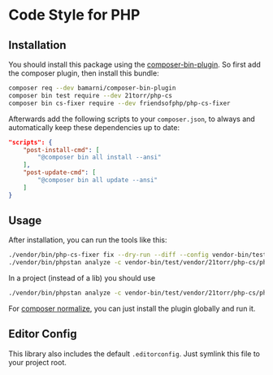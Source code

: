 Code Style for PHP
==================

Installation
------------

You should install this package using the [composer-bin-plugin]. So first add the composer plugin, then install this bundle:

```bash
composer req --dev bamarni/composer-bin-plugin
composer bin test require --dev 21torr/php-cs
composer bin cs-fixer require --dev friendsofphp/php-cs-fixer
```

Afterwards add the following scripts to your `composer.json`, to always and automatically keep these dependencies up to date:

```json
"scripts": {
    "post-install-cmd": [
        "@composer bin all install --ansi"
    ],
    "post-update-cmd": [
        "@composer bin all update --ansi"
    ]
}
```

Usage
-----

After installation, you can run the tools like this:

```bash
./vendor/bin/php-cs-fixer fix --dry-run --diff --config vendor-bin/test/vendor/21torr/php-cs/.php_cs.dist
./vendor/bin/phpstan analyze -c vendor-bin/test/vendor/21torr/php-cs/phpstan/lib.neon .
```

In a project (instead of a lib) you should use

```bash
./vendor/bin/phpstan analyze -c vendor-bin/test/vendor/21torr/php-cs/phpstan/symfony.neon .
```

For [composer normalize], you can just install the plugin globally and run it.


Editor Config
-------------

This library also includes the default `.editorconfig`. Just symlink this file to your project root.


[composer-bin-plugin]: https://github.com/bamarni/composer-bin-plugin
[composer normalize]: https://packagist.org/packages/ergebnis/composer-normalize
